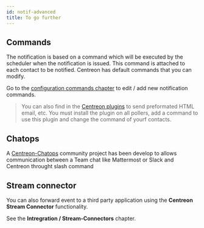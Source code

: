 ```yaml
---
id: notif-advanced
title: To go further
---
```


## Commands

The notification is based on a command which will be executed by the scheduler
when the notification is issued. This command is attached to each contact to be
notified. Centreon has default commands that you can modify.

Go to the [configuration commands
chapter](../monitoring/basic-objects/commands#definition) to edit / add new notification
commands.

> You can also find in the [Centreon
> plugins](https://github.com/centreon/centreon-plugins/tree/master/notification)
> to send preformated HTML email, etc. You must install the plugin on all
> pollers, add a command to use this plugin and change the command of yourf
> contacts.

## Chatops

A [Centreon-Chatops](https://github.com/centreon/centreon-chatops) community
project has been develop to allows communication between a Team chat like
Mattermost or Slack and Centreon throught slash command

## Stream connector

You can also forward event to a third party application using the **Centreon
Stream Connector** functionality.

See the **Intregration / Stream-Connectors** chapter.
